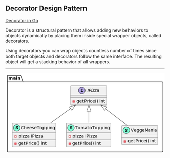 ## Decorator Design Pattern

[Decorator in Go](https://refactoring.guru/design-patterns/decorator/go/example)

Decorator is a structural pattern that allows adding new behaviors to objects dynamically by placing them inside special wrapper objects, called decorators.

Using decorators you can wrap objects countless number of times since both target objects and decorators follow the same interface. The resulting object will get a stacking behavior of all wrappers.

***

![Conceptual Example](https://github.com/muarshad01/Design_Patterns_Go/blob/master/structural_design_patterns/sdp_images/decorator_go.png)
